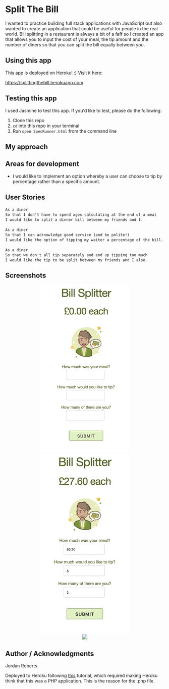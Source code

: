 # Split The Bill

I wanted to practice building full stack applications with JavaScript but also wanted to create an application that could be useful for people in the real world. Bill splitting in a restaurant is always a bit of a faff so I created an app that allows you to input the cost of your meal, the tip amount and the number of diners so that you can split the bill equally between you.

## Using this app

This app is deployed on Heroku! :)
Visit it here:

https://splittingthebill.herokuapp.com

## Testing this app

I used Jasmine to test this app. If you'd like to test, please do the following:

1. Clone this repo
2. `cd` into this repo in your terminal
3. Run `open SpecRunner.html` from the command line

## My approach


## Areas for development

* I would like to implement an option whereby a user can choose to tip by percentage rather than a specific amount.

## User Stories

```
As a diner
So that I don't have to spend ages calculating at the end of a meal
I would like to split a dinner bill between my friends and I.

As a diner
So that I can acknowledge good service (and be polite!)
I would like the option of tipping my waiter a percentage of the bill.

As a diner
So that we don't all tip separately and end up tipping too much
I would like the tip to be split between my friends and I also.
```
## Screenshots

<div align="center">
    <img src="./assets/Screenshot1.png" width="280px"</img>
</div>

<div align="center">
    <img src="./assets/Screenshot2.png" width="280px"</img>
</div>

<div align="center">
    <img src="./assetsScreenshot3.png" width="280px"</img>
</div>


## Author / Acknowledgments
Jordan Roberts

Deployed to Heroku following <a href="https://medium.com/@winnieliang/how-to-run-a-simple-html-css-javascript-application-on-heroku-4e664c541b0b">this</a> tutorial, which required making Heroku think that this was a PHP application. This is the reason for the .php file.
